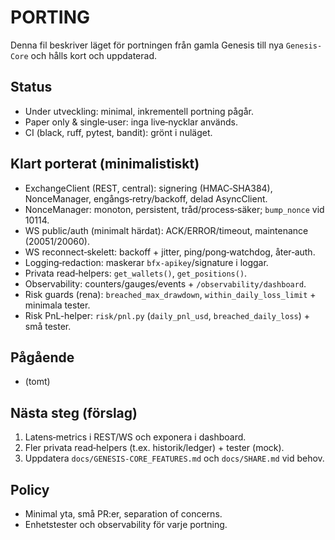 # PORTING

Denna fil beskriver läget för portningen från gamla Genesis till nya `Genesis-Core` och hålls kort och uppdaterad.

## Status

- Under utveckling: minimal, inkrementell portning pågår.
- Paper only & single‑user: inga live‑nycklar används.
- CI (black, ruff, pytest, bandit): grönt i nuläget.

## Klart porterat (minimalistiskt)

- ExchangeClient (REST, central): signering (HMAC‑SHA384), NonceManager, engångs‑retry/backoff, delad AsyncClient.
- NonceManager: monoton, persistent, tråd/process‑säker; `bump_nonce` vid 10114.
- WS public/auth (minimalt härdat): ACK/ERROR/timeout, maintenance (20051/20060).
- WS reconnect‑skelett: backoff + jitter, ping/pong‑watchdog, åter‑auth.
- Logging‑redaction: maskerar `bfx-apikey`/signature i loggar.
- Privata read‑helpers: `get_wallets()`, `get_positions()`.
- Observability: counters/gauges/events + `/observability/dashboard`.
- Risk guards (rena): `breached_max_drawdown`, `within_daily_loss_limit` + minimala tester.
- Risk PnL-helper: `risk/pnl.py` (`daily_pnl_usd`, `breached_daily_loss`) + små tester.

## Pågående

- (tomt)

## Nästa steg (förslag)

1. Latens‑metrics i REST/WS och exponera i dashboard.
2. Fler privata read‑helpers (t.ex. historik/ledger) + tester (mock).
3. Uppdatera `docs/GENESIS-CORE_FEATURES.md` och `docs/SHARE.md` vid behov.

## Policy

- Minimal yta, små PR:er, separation of concerns.
- Enhetstester och observability för varje portning.
